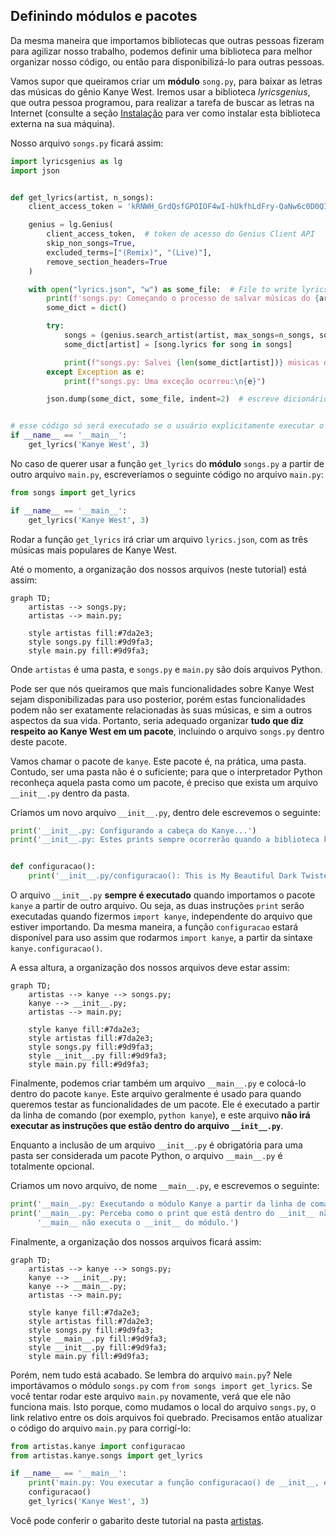 ## Definindo módulos e pacotes

Da mesma maneira que importamos bibliotecas que outras pessoas fizeram para agilizar nosso trabalho, podemos definir 
uma biblioteca para melhor organizar nosso código, ou então para disponibilizá-lo para outras pessoas.

Vamos supor que queiramos criar um **módulo** `song.py`, para baixar as letras das músicas do gênio Kanye West.
Iremos usar a biblioteca _lyricsgenius_, que outra pessoa programou, para realizar a tarefa de buscar as letras na 
Internet (consulte a seção [Instalação](../README.md#instalação) para ver como instalar esta biblioteca externa na sua máquina).

Nosso arquivo `songs.py` ficará assim:

```python
import lyricsgenius as lg
import json


def get_lyrics(artist, n_songs):
    client_access_token = 'kRNWH_GrdQsfGPOIOF4wI-hUkfhLdFry-QaNw6c0D0QIFaSf1p61Qb-vyuDlUrlS'

    genius = lg.Genius(
        client_access_token,  # token de acesso do Genius Client API
        skip_non_songs=True,
        excluded_terms=["(Remix)", "(Live)"],
        remove_section_headers=True
    )

    with open("lyrics.json", "w") as some_file:  # File to write lyrics to
        print(f'songs.py: Começando o processo de salvar músicas do {artist}...')
        some_dict = dict()

        try:
            songs = (genius.search_artist(artist, max_songs=n_songs, sort='popularity')).songs
            some_dict[artist] = [song.lyrics for song in songs]

            print(f"songs.py: Salvei {len(some_dict[artist])} músicas do {artist} no arquivo.")
        except Exception as e:
            print(f"songs.py: Uma exceção ocorreu:\n{e}")

        json.dump(some_dict, some_file, indent=2)  # escreve dicionário no arquivo json


# esse código só será executado se o usuário explicitamente executar o arquivo songs.py
if __name__ == '__main__':
    get_lyrics('Kanye West', 3)
```

No caso de querer usar a função `get_lyrics` do **módulo** `songs.py` a partir de outro arquivo `main.py`, escreveríamos
o seguinte código no arquivo `main.py`:

```python
from songs import get_lyrics

if __name__ == '__main__':
    get_lyrics('Kanye West', 3)
```

Rodar a função `get_lyrics` irá criar um arquivo `lyrics.json`, com as três músicas mais populares de Kanye West.

Até o momento, a organização dos nossos arquivos (neste tutorial) está assim:

```mermaid
graph TD;
    artistas --> songs.py;
    artistas --> main.py;
    
    style artistas fill:#7da2e3;
    style songs.py fill:#9d9fa3;
    style main.py fill:#9d9fa3; 
```

Onde `artistas` é uma pasta, e `songs.py` e `main.py` são dois arquivos Python.

Pode ser que nós queiramos que mais funcionalidades sobre Kanye West sejam disponibilizadas para uso posterior, porém
estas funcionalidades podem não ser exatamente relacionadas às suas músicas, e sim a outros aspectos da sua vida. 
Portanto, seria adequado organizar **tudo que diz respeito ao Kanye West em um pacote**, incluindo o arquivo `songs.py` 
dentro deste pacote.

Vamos chamar o pacote de `kanye`. Este pacote é, na prática, uma pasta. Contudo, ser uma pasta não é o suficiente; para 
que o interpretador Python reconheça aquela pasta como um pacote, é preciso que exista um arquivo `__init__.py` dentro 
da pasta.

Criamos um novo arquivo `__init__.py`, dentro dele escrevemos o seguinte:

```python
print('__init__.py: Configurando a cabeça do Kanye...')
print('__init__.py: Estes prints sempre ocorrerão quando a biblioteca kanye importada por outro script Python')


def configuracao():
    print('__init__.py/configuracao(): This is My Beautiful Dark Twisted Fantasy')

```

O arquivo `__init__.py` **sempre é executado** quando importamos o pacote `kanye` a partir de outro arquivo. Ou seja,
as duas instruções `print` serão executadas quando fizermos `import kanye`, independente do arquivo que estiver 
importando. Da mesma maneira, a função `configuracao` estará disponível para uso assim que rodarmos `import kanye`, a 
partir da sintaxe `kanye.configuracao()`.

A essa altura, a organização dos nossos arquivos deve estar assim:

```mermaid
graph TD;
    artistas --> kanye --> songs.py;
    kanye --> __init__.py;
    artistas --> main.py;
    
    style kanye fill:#7da2e3;
    style artistas fill:#7da2e3;
    style songs.py fill:#9d9fa3;
    style __init__.py fill:#9d9fa3;
    style main.py fill:#9d9fa3; 
```

Finalmente, podemos criar também um arquivo `__main__.py` e colocá-lo dentro do pacote `kanye`. Este arquivo geralmente 
é usado para quando queremos testar as funcionalidades de um pacote. Ele é executado a partir da linha de comando (por 
exemplo, `python kanye`), e este arquivo **não irá executar as instruções que estão dentro do arquivo `__init__.py`**.

Enquanto a inclusão de um arquivo `__init__.py` é obrigatória para uma pasta ser considerada um pacote Python, o arquivo
`__main__.py` é totalmente opcional.

Criamos um novo arquivo, de nome `__main__.py`, e escrevemos o seguinte:

```python
print('__main__.py: Executando o módulo Kanye a partir da linha de comando...')
print('__main__.py: Perceba como o print que está dentro do __init__ não foi executado desta vez, pois o script '
      '__main__ não executa o __init__ do módulo.')
```

Finalmente, a organização dos nossos arquivos ficará assim:

```mermaid
graph TD;
    artistas --> kanye --> songs.py;
    kanye --> __init__.py;
    kanye --> __main__.py;
    artistas --> main.py;
    
    style kanye fill:#7da2e3;
    style artistas fill:#7da2e3;
    style songs.py fill:#9d9fa3;
    style __main__.py fill:#9d9fa3;
    style __init__.py fill:#9d9fa3;
    style main.py fill:#9d9fa3; 
```

Porém, nem tudo está acabado. Se lembra do arquivo `main.py`? Nele importávamos o módulo `songs.py` com
`from songs import get_lyrics`. Se você tentar rodar este arquivo `main.py` novamente, verá que ele não funciona mais. 
Isto porque, como mudamos o local do arquivo `songs.py`, o link relativo entre os dois arquivos foi quebrado. Precisamos 
então atualizar o código do arquivo `main.py` para corrigí-lo:

```python
from artistas.kanye import configuracao
from artistas.kanye.songs import get_lyrics

if __name__ == '__main__':
    print('main.py: Vou executar a função configuracao() de __init__, e depois a função get_lyrics() de songs')
    configuracao()
    get_lyrics('Kanye West', 3)
```

Você pode conferir o gabarito deste tutorial na pasta [artistas](../artistas).